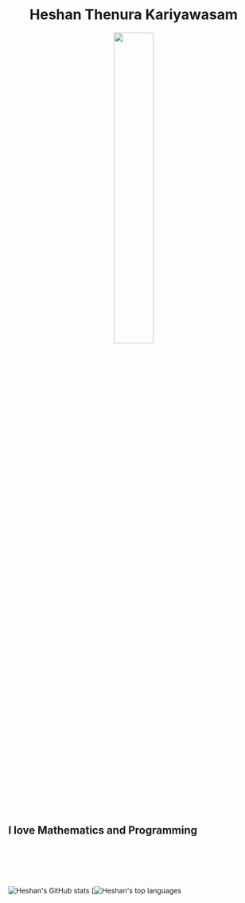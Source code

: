 
<h1 align="center">Heshan Thenura Kariyawasam </h1>

<div align="center"><img width=40% src="https://media.giphy.com/media/bx3Cvt88j7PtM4SOaS/giphy.gif"></div>

## I love Mathematics and Programming



<br>
<br>
<br>
<br>

![Heshan's GitHub stats](https://github-readme-stats.vercel.app/api?username=heshanthenura&theme=synthwave)
 [![Heshan's top languages](https://github-readme-stats.vercel.app/api/top-langs/?username=heshanthenura&theme=blue-green)


